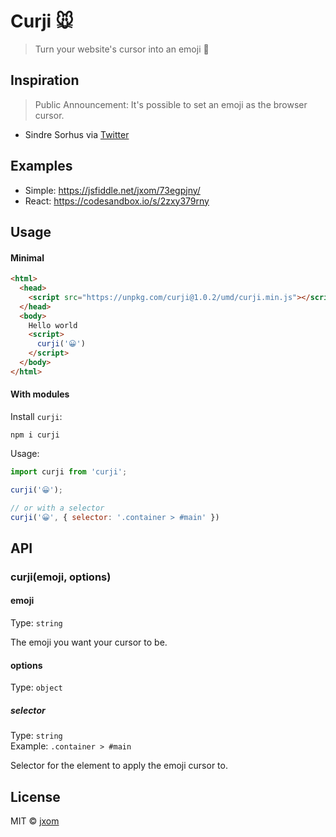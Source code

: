 # Curji 🐭

> Turn your website's cursor into an emoji 🙊

## Inspiration

> Public Announcement: It's possible to set an emoji as the browser cursor.
- Sindre Sorhus via [Twitter](https://twitter.com/sindresorhus/status/955878567723847680)

## Examples

- Simple: https://jsfiddle.net/jxom/73egpjny/
- React: https://codesandbox.io/s/2zxy379rny 

## Usage

#### Minimal

```html
<html>
  <head>
    <script src="https://unpkg.com/curji@1.0.2/umd/curji.min.js"></script>
  </head>
  <body>
    Hello world
    <script>
      curji('😀')
    </script>
  </body>
</html>
```

#### With modules

Install `curji`:

```
npm i curji
```

Usage:

```javascript
import curji from 'curji';

curji('😀');

// or with a selector
curji('😀', { selector: '.container > #main' })
```

## API

### curji(emoji, options)

#### emoji

Type: `string`

The emoji you want your cursor to be.

#### options

Type: `object`

##### selector

Type: `string`<br/>
Example: `.container > #main`

Selector for the element to apply the emoji cursor to.

## License

MIT © [jxom](http://jxom.io)
